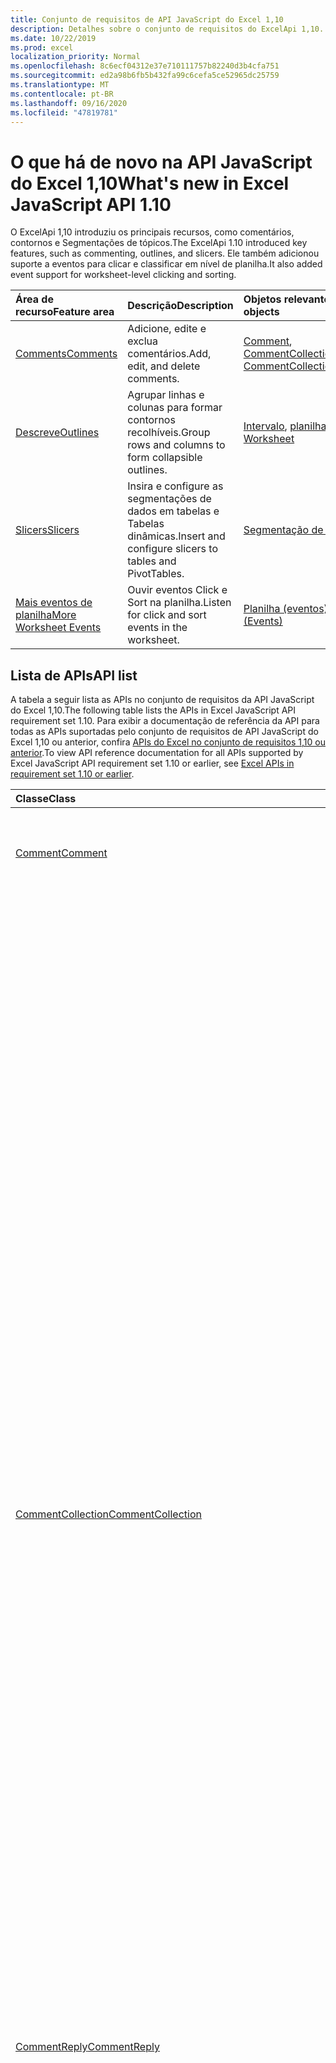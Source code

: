 ```yaml
---
title: Conjunto de requisitos de API JavaScript do Excel 1,10
description: Detalhes sobre o conjunto de requisitos do ExcelApi 1,10.
ms.date: 10/22/2019
ms.prod: excel
localization_priority: Normal
ms.openlocfilehash: 8c6ecf04312e37e710111757b82240d3b4cfa751
ms.sourcegitcommit: ed2a98b6fb5b432fa99c6cefa5ce52965dc25759
ms.translationtype: MT
ms.contentlocale: pt-BR
ms.lasthandoff: 09/16/2020
ms.locfileid: "47819781"
---
```

# <a name="whats-new-in-excel-javascript-api-110"></a><span data-ttu-id="225f9-103">O que há de novo na API JavaScript do Excel 1,10</span><span class="sxs-lookup"><span data-stu-id="225f9-103">What's new in Excel JavaScript API 1.10</span></span>

<span data-ttu-id="225f9-104">O ExcelApi 1,10 introduziu os principais recursos, como comentários, contornos e Segmentações de tópicos.</span><span class="sxs-lookup"><span data-stu-id="225f9-104">The ExcelApi 1.10 introduced key features, such as commenting, outlines, and slicers.</span></span> <span data-ttu-id="225f9-105">Ele também adicionou suporte a eventos para clicar e classificar em nível de planilha.</span><span class="sxs-lookup"><span data-stu-id="225f9-105">It also added event support for worksheet-level clicking and sorting.</span></span>

| <span data-ttu-id="225f9-106">Área de recurso</span><span class="sxs-lookup"><span data-stu-id="225f9-106">Feature area</span></span> | <span data-ttu-id="225f9-107">Descrição</span><span class="sxs-lookup"><span data-stu-id="225f9-107">Description</span></span> | <span data-ttu-id="225f9-108">Objetos relevantes</span><span class="sxs-lookup"><span data-stu-id="225f9-108">Relevant objects</span></span> |
|:--- |:--- |:--- |
| [<span data-ttu-id="225f9-109">Comments</span><span class="sxs-lookup"><span data-stu-id="225f9-109">Comments</span></span>](../../excel/excel-add-ins-comments.md) | <span data-ttu-id="225f9-110">Adicione, edite e exclua comentários.</span><span class="sxs-lookup"><span data-stu-id="225f9-110">Add, edit, and delete comments.</span></span> | <span data-ttu-id="225f9-111">[Comment](/javascript/api/excel/excel.comment), [CommentCollection](/javascript/api/excel/excel.commentcollection)</span><span class="sxs-lookup"><span data-stu-id="225f9-111">[Comment](/javascript/api/excel/excel.comment), [CommentCollection](/javascript/api/excel/excel.commentcollection)</span></span> |
| [<span data-ttu-id="225f9-112">Descreve</span><span class="sxs-lookup"><span data-stu-id="225f9-112">Outlines</span></span>](../../excel/excel-add-ins-ranges-advanced.md#group-data-for-an-outline) | <span data-ttu-id="225f9-113">Agrupar linhas e colunas para formar contornos recolhíveis.</span><span class="sxs-lookup"><span data-stu-id="225f9-113">Group rows and columns to form collapsible outlines.</span></span> | <span data-ttu-id="225f9-114">[Intervalo](/javascript/api/excel/excel.range), [planilha](/javascript/api/excel/excel.worksheet)</span><span class="sxs-lookup"><span data-stu-id="225f9-114">[Range](/javascript/api/excel/excel.range), [Worksheet](/javascript/api/excel/excel.worksheet)</span></span> |
| [<span data-ttu-id="225f9-115">Slicers</span><span class="sxs-lookup"><span data-stu-id="225f9-115">Slicers</span></span>](../../excel/excel-add-ins-pivottables.md#slicers) | <span data-ttu-id="225f9-116">Insira e configure as segmentações de dados em tabelas e Tabelas dinâmicas.</span><span class="sxs-lookup"><span data-stu-id="225f9-116">Insert and configure slicers to tables and PivotTables.</span></span> | [<span data-ttu-id="225f9-117">Segmentação de dados</span><span class="sxs-lookup"><span data-stu-id="225f9-117">Slicer</span></span>](/javascript/api/excel/excel.slicer) |
| [<span data-ttu-id="225f9-118">Mais eventos de planilha</span><span class="sxs-lookup"><span data-stu-id="225f9-118">More Worksheet Events</span></span>](../../excel/excel-add-ins-events.md) | <span data-ttu-id="225f9-119">Ouvir eventos Click e Sort na planilha.</span><span class="sxs-lookup"><span data-stu-id="225f9-119">Listen for click and sort events in the worksheet.</span></span> | [<span data-ttu-id="225f9-120">Planilha (eventos)</span><span class="sxs-lookup"><span data-stu-id="225f9-120">Worksheet (Events)</span></span>](/javascript/api/excel/excel.worksheet#events) |

## <a name="api-list"></a><span data-ttu-id="225f9-121">Lista de APIs</span><span class="sxs-lookup"><span data-stu-id="225f9-121">API list</span></span>

<span data-ttu-id="225f9-122">A tabela a seguir lista as APIs no conjunto de requisitos da API JavaScript do Excel 1,10.</span><span class="sxs-lookup"><span data-stu-id="225f9-122">The following table lists the APIs in Excel JavaScript API requirement set 1.10.</span></span> <span data-ttu-id="225f9-123">Para exibir a documentação de referência da API para todas as APIs suportadas pelo conjunto de requisitos de API JavaScript do Excel 1,10 ou anterior, confira [APIs do Excel no conjunto de requisitos 1,10 ou anterior](/javascript/api/excel?view=excel-js-1.10&preserve-view=true).</span><span class="sxs-lookup"><span data-stu-id="225f9-123">To view API reference documentation for all APIs supported by Excel JavaScript API requirement set 1.10 or earlier, see [Excel APIs in requirement set 1.10 or earlier](/javascript/api/excel?view=excel-js-1.10&preserve-view=true).</span></span>

| <span data-ttu-id="225f9-124">Classe</span><span class="sxs-lookup"><span data-stu-id="225f9-124">Class</span></span> | <span data-ttu-id="225f9-125">Campos</span><span class="sxs-lookup"><span data-stu-id="225f9-125">Fields</span></span> | <span data-ttu-id="225f9-126">Descrição</span><span class="sxs-lookup"><span data-stu-id="225f9-126">Description</span></span> |
|:---|:---|:---|
|[<span data-ttu-id="225f9-127">Comment</span><span class="sxs-lookup"><span data-stu-id="225f9-127">Comment</span></span>](/javascript/api/excel/excel.comment)|[<span data-ttu-id="225f9-128">content</span><span class="sxs-lookup"><span data-stu-id="225f9-128">content</span></span>](/javascript/api/excel/excel.comment#content)|<span data-ttu-id="225f9-129">Obtém ou define o conteúdo do comentário.</span><span class="sxs-lookup"><span data-stu-id="225f9-129">Gets or sets the comment's content.</span></span> <span data-ttu-id="225f9-130">A cadeia de caracteres é de texto sem formatação.</span><span class="sxs-lookup"><span data-stu-id="225f9-130">The string is plain text.</span></span>|
||[<span data-ttu-id="225f9-131">delete()</span><span class="sxs-lookup"><span data-stu-id="225f9-131">delete()</span></span>](/javascript/api/excel/excel.comment#delete--)|<span data-ttu-id="225f9-132">Exclui o comentário e todas as respostas conectadas.</span><span class="sxs-lookup"><span data-stu-id="225f9-132">Deletes the comment and all the connected replies.</span></span>|
||[<span data-ttu-id="225f9-133">getLocation()</span><span class="sxs-lookup"><span data-stu-id="225f9-133">getLocation()</span></span>](/javascript/api/excel/excel.comment#getlocation--)|<span data-ttu-id="225f9-134">Obtém a célula em que este comentário está localizado.</span><span class="sxs-lookup"><span data-stu-id="225f9-134">Gets the cell where this comment is located.</span></span>|
||[<span data-ttu-id="225f9-135">authorEmail</span><span class="sxs-lookup"><span data-stu-id="225f9-135">authorEmail</span></span>](/javascript/api/excel/excel.comment#authoremail)|<span data-ttu-id="225f9-136">Obtém o email do autor do comentário.</span><span class="sxs-lookup"><span data-stu-id="225f9-136">Gets the email of the comment's author.</span></span>|
||[<span data-ttu-id="225f9-137">authorName</span><span class="sxs-lookup"><span data-stu-id="225f9-137">authorName</span></span>](/javascript/api/excel/excel.comment#authorname)|<span data-ttu-id="225f9-138">Obtém o nome do autor do comentário.</span><span class="sxs-lookup"><span data-stu-id="225f9-138">Gets the name of the comment's author.</span></span>|
||[<span data-ttu-id="225f9-139">creationDate</span><span class="sxs-lookup"><span data-stu-id="225f9-139">creationDate</span></span>](/javascript/api/excel/excel.comment#creationdate)|<span data-ttu-id="225f9-140">Obtém o horário de criação do comentário.</span><span class="sxs-lookup"><span data-stu-id="225f9-140">Gets the creation time of the comment.</span></span> <span data-ttu-id="225f9-141">Retorna null se o comentário foi convertido de uma nota, pois o comentário não possui uma data de criação.</span><span class="sxs-lookup"><span data-stu-id="225f9-141">Returns null if the comment was converted from a note, since the comment does not have a creation date.</span></span>|
||[<span data-ttu-id="225f9-142">id</span><span class="sxs-lookup"><span data-stu-id="225f9-142">id</span></span>](/javascript/api/excel/excel.comment#id)|<span data-ttu-id="225f9-143">Representa o identificador de comentário.</span><span class="sxs-lookup"><span data-stu-id="225f9-143">Represents the comment identifier.</span></span> <span data-ttu-id="225f9-144">Somente leitura.</span><span class="sxs-lookup"><span data-stu-id="225f9-144">Read-only.</span></span>|
||[<span data-ttu-id="225f9-145">replies</span><span class="sxs-lookup"><span data-stu-id="225f9-145">replies</span></span>](/javascript/api/excel/excel.comment#replies)|<span data-ttu-id="225f9-146">Representa uma coleção de objetos de resposta associados ao comentário.</span><span class="sxs-lookup"><span data-stu-id="225f9-146">Represents a collection of reply objects associated with the comment.</span></span> <span data-ttu-id="225f9-147">Somente leitura.</span><span class="sxs-lookup"><span data-stu-id="225f9-147">Read-only.</span></span>|
|[<span data-ttu-id="225f9-148">CommentCollection</span><span class="sxs-lookup"><span data-stu-id="225f9-148">CommentCollection</span></span>](/javascript/api/excel/excel.commentcollection)|[<span data-ttu-id="225f9-149">Add (cellAddress: \| String de intervalo, Content: \| cadeia de caracteres CommentRichContent, ContentType?: Excel. ContentType)</span><span class="sxs-lookup"><span data-stu-id="225f9-149">add(cellAddress: Range \| string, content: CommentRichContent \| string, contentType?: Excel.ContentType)</span></span>](/javascript/api/excel/excel.commentcollection#add-celladdress--content--contenttype-)|<span data-ttu-id="225f9-150">Cria um novo comentário com o conteúdo fornecido na célula especificada.</span><span class="sxs-lookup"><span data-stu-id="225f9-150">Creates a new comment with the given content on the given cell.</span></span> <span data-ttu-id="225f9-151">Um `InvalidArgument` erro será acionado se o intervalo fornecido for maior que uma célula.</span><span class="sxs-lookup"><span data-stu-id="225f9-151">An `InvalidArgument` error is thrown if the provided range is larger than one cell.</span></span>|
||[<span data-ttu-id="225f9-152">getCount()</span><span class="sxs-lookup"><span data-stu-id="225f9-152">getCount()</span></span>](/javascript/api/excel/excel.commentcollection#getcount--)|<span data-ttu-id="225f9-153">Obtém o número de comentários na coleção.</span><span class="sxs-lookup"><span data-stu-id="225f9-153">Gets the number of comments in the collection.</span></span>|
||[<span data-ttu-id="225f9-154">getItem(commentId: string)</span><span class="sxs-lookup"><span data-stu-id="225f9-154">getItem(commentId: string)</span></span>](/javascript/api/excel/excel.commentcollection#getitem-commentid-)|<span data-ttu-id="225f9-155">Obtém um comentário da coleção com base em seu ID.</span><span class="sxs-lookup"><span data-stu-id="225f9-155">Gets a comment from the collection based on its ID.</span></span> <span data-ttu-id="225f9-156">Somente leitura.</span><span class="sxs-lookup"><span data-stu-id="225f9-156">Read-only.</span></span>|
||[<span data-ttu-id="225f9-157">getItemAt(index: number)</span><span class="sxs-lookup"><span data-stu-id="225f9-157">getItemAt(index: number)</span></span>](/javascript/api/excel/excel.commentcollection#getitemat-index-)|<span data-ttu-id="225f9-158">Obtém um comentário da coleção com base em sua posição.</span><span class="sxs-lookup"><span data-stu-id="225f9-158">Gets a comment from the collection based on its position.</span></span>|
||[<span data-ttu-id="225f9-159">getItemByCell(cellAddress: Range \| string)</span><span class="sxs-lookup"><span data-stu-id="225f9-159">getItemByCell(cellAddress: Range \| string)</span></span>](/javascript/api/excel/excel.commentcollection#getitembycell-celladdress-)|<span data-ttu-id="225f9-160">Obtém o comentário da célula especificada.</span><span class="sxs-lookup"><span data-stu-id="225f9-160">Gets the comment from the specified cell.</span></span>|
||[<span data-ttu-id="225f9-161">getItemByReplyId(replyId: string)</span><span class="sxs-lookup"><span data-stu-id="225f9-161">getItemByReplyId(replyId: string)</span></span>](/javascript/api/excel/excel.commentcollection#getitembyreplyid-replyid-)|<span data-ttu-id="225f9-162">Obtém o comentário ao qual a resposta fornecida está conectada.</span><span class="sxs-lookup"><span data-stu-id="225f9-162">Gets the comment to which the given reply is connected.</span></span>|
||[<span data-ttu-id="225f9-163">items</span><span class="sxs-lookup"><span data-stu-id="225f9-163">items</span></span>](/javascript/api/excel/excel.commentcollection#items)|<span data-ttu-id="225f9-164">Obtém os itens filhos carregados nesta coleção.</span><span class="sxs-lookup"><span data-stu-id="225f9-164">Gets the loaded child items in this collection.</span></span>|
|[<span data-ttu-id="225f9-165">CommentReply</span><span class="sxs-lookup"><span data-stu-id="225f9-165">CommentReply</span></span>](/javascript/api/excel/excel.commentreply)|[<span data-ttu-id="225f9-166">content</span><span class="sxs-lookup"><span data-stu-id="225f9-166">content</span></span>](/javascript/api/excel/excel.commentreply#content)|<span data-ttu-id="225f9-167">Obtém ou define o conteúdo da resposta do comentário.</span><span class="sxs-lookup"><span data-stu-id="225f9-167">Gets or sets the comment reply's content.</span></span> <span data-ttu-id="225f9-168">A cadeia de caracteres é de texto sem formatação.</span><span class="sxs-lookup"><span data-stu-id="225f9-168">The string is plain text.</span></span>|
||[<span data-ttu-id="225f9-169">delete()</span><span class="sxs-lookup"><span data-stu-id="225f9-169">delete()</span></span>](/javascript/api/excel/excel.commentreply#delete--)|<span data-ttu-id="225f9-170">Exclui a resposta do comentário. </span><span class="sxs-lookup"><span data-stu-id="225f9-170">Deletes the comment reply.</span></span>|
||[<span data-ttu-id="225f9-171">getLocation()</span><span class="sxs-lookup"><span data-stu-id="225f9-171">getLocation()</span></span>](/javascript/api/excel/excel.commentreply#getlocation--)|<span data-ttu-id="225f9-172">Obtém a célula em que esta resposta de comentário está localizada.</span><span class="sxs-lookup"><span data-stu-id="225f9-172">Gets the cell where this comment reply is located.</span></span>|
||[<span data-ttu-id="225f9-173">getParentComment()</span><span class="sxs-lookup"><span data-stu-id="225f9-173">getParentComment()</span></span>](/javascript/api/excel/excel.commentreply#getparentcomment--)|<span data-ttu-id="225f9-174">Obtém o comentário pai desta resposta.</span><span class="sxs-lookup"><span data-stu-id="225f9-174">Gets the parent comment of this reply.</span></span>|
||[<span data-ttu-id="225f9-175">authorEmail</span><span class="sxs-lookup"><span data-stu-id="225f9-175">authorEmail</span></span>](/javascript/api/excel/excel.commentreply#authoremail)|<span data-ttu-id="225f9-176">Obtém o email do autor da resposta do comentário.</span><span class="sxs-lookup"><span data-stu-id="225f9-176">Gets the email of the comment reply's author.</span></span>|
||[<span data-ttu-id="225f9-177">authorName</span><span class="sxs-lookup"><span data-stu-id="225f9-177">authorName</span></span>](/javascript/api/excel/excel.commentreply#authorname)|<span data-ttu-id="225f9-178">Obtém o nome do autor da resposta do comentário.</span><span class="sxs-lookup"><span data-stu-id="225f9-178">Gets the name of the comment reply's author.</span></span>|
||[<span data-ttu-id="225f9-179">creationDate</span><span class="sxs-lookup"><span data-stu-id="225f9-179">creationDate</span></span>](/javascript/api/excel/excel.commentreply#creationdate)|<span data-ttu-id="225f9-180">Obtém o horário de criação da resposta do comentário.</span><span class="sxs-lookup"><span data-stu-id="225f9-180">Gets the creation time of the comment reply.</span></span>|
||[<span data-ttu-id="225f9-181">id</span><span class="sxs-lookup"><span data-stu-id="225f9-181">id</span></span>](/javascript/api/excel/excel.commentreply#id)|<span data-ttu-id="225f9-182">Representa o identificador de resposta do comentário.</span><span class="sxs-lookup"><span data-stu-id="225f9-182">Represents the comment reply identifier.</span></span> <span data-ttu-id="225f9-183">Somente leitura.</span><span class="sxs-lookup"><span data-stu-id="225f9-183">Read-only.</span></span>|
|[<span data-ttu-id="225f9-184">CommentReplyCollection</span><span class="sxs-lookup"><span data-stu-id="225f9-184">CommentReplyCollection</span></span>](/javascript/api/excel/excel.commentreplycollection)|[<span data-ttu-id="225f9-185">Add (Content: CommentRichContent \| String, ContentType?: Excel. ContentType)</span><span class="sxs-lookup"><span data-stu-id="225f9-185">add(content: CommentRichContent \| string, contentType?: Excel.ContentType)</span></span>](/javascript/api/excel/excel.commentreplycollection#add-content--contenttype-)|<span data-ttu-id="225f9-186">Cria uma resposta de comentário para o comentário.</span><span class="sxs-lookup"><span data-stu-id="225f9-186">Creates a comment reply for comment.</span></span>|
||[<span data-ttu-id="225f9-187">getCount()</span><span class="sxs-lookup"><span data-stu-id="225f9-187">getCount()</span></span>](/javascript/api/excel/excel.commentreplycollection#getcount--)|<span data-ttu-id="225f9-188">Obtém o número de respostas de comentários na coleção.</span><span class="sxs-lookup"><span data-stu-id="225f9-188">Gets the number of comment replies in the collection.</span></span>|
||[<span data-ttu-id="225f9-189">getItem(commentReplyId: string)</span><span class="sxs-lookup"><span data-stu-id="225f9-189">getItem(commentReplyId: string)</span></span>](/javascript/api/excel/excel.commentreplycollection#getitem-commentreplyid-)|<span data-ttu-id="225f9-190">Retorna uma resposta de comentário identificada pela respectiva ID.</span><span class="sxs-lookup"><span data-stu-id="225f9-190">Returns a comment reply identified by its ID.</span></span> <span data-ttu-id="225f9-191">Somente leitura.</span><span class="sxs-lookup"><span data-stu-id="225f9-191">Read-only.</span></span>|
||[<span data-ttu-id="225f9-192">getItemAt(index: number)</span><span class="sxs-lookup"><span data-stu-id="225f9-192">getItemAt(index: number)</span></span>](/javascript/api/excel/excel.commentreplycollection#getitemat-index-)|<span data-ttu-id="225f9-193">Obtém uma resposta de comentário com base em sua posição na coleção.</span><span class="sxs-lookup"><span data-stu-id="225f9-193">Gets a comment reply based on its position in the collection.</span></span>|
||[<span data-ttu-id="225f9-194">items</span><span class="sxs-lookup"><span data-stu-id="225f9-194">items</span></span>](/javascript/api/excel/excel.commentreplycollection#items)|<span data-ttu-id="225f9-195">Obtém os itens filhos carregados nesta coleção.</span><span class="sxs-lookup"><span data-stu-id="225f9-195">Gets the loaded child items in this collection.</span></span>|
|[<span data-ttu-id="225f9-196">CommentRichContent</span><span class="sxs-lookup"><span data-stu-id="225f9-196">CommentRichContent</span></span>](/javascript/api/excel/excel.commentrichcontent)||[<span data-ttu-id="225f9-197">PivotLayout</span><span class="sxs-lookup"><span data-stu-id="225f9-197">PivotLayout</span></span>](/javascript/api/excel/excel.pivotlayout)|[<span data-ttu-id="225f9-198">enableFieldList</span><span class="sxs-lookup"><span data-stu-id="225f9-198">enableFieldList</span></span>](/javascript/api/excel/excel.pivotlayout#enablefieldlist)|<span data-ttu-id="225f9-199">Especifica se a lista de campos pode ser mostrada na interface do usuário.</span><span class="sxs-lookup"><span data-stu-id="225f9-199">Specifies whether the field list can be shown in the UI.</span></span>|
|[<span data-ttu-id="225f9-200">PivotTableStyle</span><span class="sxs-lookup"><span data-stu-id="225f9-200">PivotTableStyle</span></span>](/javascript/api/excel/excel.pivottablestyle)|[<span data-ttu-id="225f9-201">delete()</span><span class="sxs-lookup"><span data-stu-id="225f9-201">delete()</span></span>](/javascript/api/excel/excel.pivottablestyle#delete--)|<span data-ttu-id="225f9-202">Exclui a Tabela Dinâmica.</span><span class="sxs-lookup"><span data-stu-id="225f9-202">Deletes the PivotTableStyle.</span></span>|
||[<span data-ttu-id="225f9-203">duplicate()</span><span class="sxs-lookup"><span data-stu-id="225f9-203">duplicate()</span></span>](/javascript/api/excel/excel.pivottablestyle#duplicate--)|<span data-ttu-id="225f9-204">Cria uma duplicata desta Tabela Dinâmica com cópias de todos os elementos de estilo.</span><span class="sxs-lookup"><span data-stu-id="225f9-204">Creates a duplicate of this PivotTableStyle with copies of all the style elements.</span></span>|
||[<span data-ttu-id="225f9-205">name</span><span class="sxs-lookup"><span data-stu-id="225f9-205">name</span></span>](/javascript/api/excel/excel.pivottablestyle#name)|<span data-ttu-id="225f9-206">Obtém o nome da Tabela Dinâmica.</span><span class="sxs-lookup"><span data-stu-id="225f9-206">Gets the name of the PivotTableStyle.</span></span>|
||[<span data-ttu-id="225f9-207">readOnly</span><span class="sxs-lookup"><span data-stu-id="225f9-207">readOnly</span></span>](/javascript/api/excel/excel.pivottablestyle#readonly)|<span data-ttu-id="225f9-208">Especifica se este objeto PivotTable é somente leitura.</span><span class="sxs-lookup"><span data-stu-id="225f9-208">Specifies whether this PivotTableStyle object is read-only.</span></span> <span data-ttu-id="225f9-209">Somente leitura.</span><span class="sxs-lookup"><span data-stu-id="225f9-209">Read-only.</span></span>|
|[<span data-ttu-id="225f9-210">PivotTableStyleCollection</span><span class="sxs-lookup"><span data-stu-id="225f9-210">PivotTableStyleCollection</span></span>](/javascript/api/excel/excel.pivottablestylecollection)|[<span data-ttu-id="225f9-211">add(name: string, makeUniqueName?: boolean)</span><span class="sxs-lookup"><span data-stu-id="225f9-211">add(name: string, makeUniqueName?: boolean)</span></span>](/javascript/api/excel/excel.pivottablestylecollection#add-name--makeuniquename-)|<span data-ttu-id="225f9-212">Cria uma Tabela Dinâmica em branco com o nome especificado.</span><span class="sxs-lookup"><span data-stu-id="225f9-212">Creates a blank PivotTableStyle with the specified name.</span></span>|
||[<span data-ttu-id="225f9-213">getCount()</span><span class="sxs-lookup"><span data-stu-id="225f9-213">getCount()</span></span>](/javascript/api/excel/excel.pivottablestylecollection#getcount--)|<span data-ttu-id="225f9-214">Obtém o número de estilos de PivotTable na coleção.</span><span class="sxs-lookup"><span data-stu-id="225f9-214">Gets the number of PivotTable styles in the collection.</span></span>|
||[<span data-ttu-id="225f9-215">getDefault()</span><span class="sxs-lookup"><span data-stu-id="225f9-215">getDefault()</span></span>](/javascript/api/excel/excel.pivottablestylecollection#getdefault--)|<span data-ttu-id="225f9-216">Obtém a Tabela Dinâmica padrão para o escopo do objeto pai.</span><span class="sxs-lookup"><span data-stu-id="225f9-216">Gets the default PivotTableStyle for the parent object's scope.</span></span>|
||[<span data-ttu-id="225f9-217">getItem(name: string)</span><span class="sxs-lookup"><span data-stu-id="225f9-217">getItem(name: string)</span></span>](/javascript/api/excel/excel.pivottablestylecollection#getitem-name-)|<span data-ttu-id="225f9-218">Obtém um PivotTableStyle por nome.</span><span class="sxs-lookup"><span data-stu-id="225f9-218">Gets a PivotTableStyle by name.</span></span>|
||[<span data-ttu-id="225f9-219">getItemOrNullObject(name: string)</span><span class="sxs-lookup"><span data-stu-id="225f9-219">getItemOrNullObject(name: string)</span></span>](/javascript/api/excel/excel.pivottablestylecollection#getitemornullobject-name-)|<span data-ttu-id="225f9-220">Obtém um PivotTableStyle por nome.</span><span class="sxs-lookup"><span data-stu-id="225f9-220">Gets a PivotTableStyle by name.</span></span> <span data-ttu-id="225f9-221">Se PivotTableStyle não existir, retornará um objeto null.</span><span class="sxs-lookup"><span data-stu-id="225f9-221">If the PivotTableStyle does not exist, will return a null object.</span></span>|
||[<span data-ttu-id="225f9-222">items</span><span class="sxs-lookup"><span data-stu-id="225f9-222">items</span></span>](/javascript/api/excel/excel.pivottablestylecollection#items)|<span data-ttu-id="225f9-223">Obtém os itens filhos carregados nesta coleção.</span><span class="sxs-lookup"><span data-stu-id="225f9-223">Gets the loaded child items in this collection.</span></span>|
||[<span data-ttu-id="225f9-224">setDefault (newDefaultStyle: PivotTableStyle \| cadeia de caracteres)</span><span class="sxs-lookup"><span data-stu-id="225f9-224">setDefault(newDefaultStyle: PivotTableStyle \| string)</span></span>](/javascript/api/excel/excel.pivottablestylecollection#setdefault-newdefaultstyle-)|<span data-ttu-id="225f9-225">Define a Tabela Dinâmica padrão para uso no escopo do objeto pai.</span><span class="sxs-lookup"><span data-stu-id="225f9-225">Sets the default PivotTableStyle for use in the parent object's scope.</span></span>|
|[<span data-ttu-id="225f9-226">Range</span><span class="sxs-lookup"><span data-stu-id="225f9-226">Range</span></span>](/javascript/api/excel/excel.range)|[<span data-ttu-id="225f9-227">Grupo (groupOption: Excel. GroupOption)</span><span class="sxs-lookup"><span data-stu-id="225f9-227">group(groupOption: Excel.GroupOption)</span></span>](/javascript/api/excel/excel.range#group-groupoption-)|<span data-ttu-id="225f9-228">Agrupa colunas e linhas de uma estrutura de tópicos.</span><span class="sxs-lookup"><span data-stu-id="225f9-228">Groups columns and rows for an outline.</span></span>|
||[<span data-ttu-id="225f9-229">hideGroupDetails (groupOption: Excel. GroupOption)</span><span class="sxs-lookup"><span data-stu-id="225f9-229">hideGroupDetails(groupOption: Excel.GroupOption)</span></span>](/javascript/api/excel/excel.range#hidegroupdetails-groupoption-)|<span data-ttu-id="225f9-230">Ocultar detalhes do grupo de linhas ou colunas.</span><span class="sxs-lookup"><span data-stu-id="225f9-230">Hide details of the row or column group.</span></span>|
||[<span data-ttu-id="225f9-231">height</span><span class="sxs-lookup"><span data-stu-id="225f9-231">height</span></span>](/javascript/api/excel/excel.range#height)|<span data-ttu-id="225f9-232">Retorna a distância em pontos, para zoom de 100%, da borda superior do intervalo até a borda inferior do intervalo.</span><span class="sxs-lookup"><span data-stu-id="225f9-232">Returns the distance in points, for 100% zoom, from top edge of the range to bottom edge of the range.</span></span> <span data-ttu-id="225f9-233">Somente leitura.</span><span class="sxs-lookup"><span data-stu-id="225f9-233">Read-only.</span></span>|
||[<span data-ttu-id="225f9-234">left</span><span class="sxs-lookup"><span data-stu-id="225f9-234">left</span></span>](/javascript/api/excel/excel.range#left)|<span data-ttu-id="225f9-235">Retorna a distância em pontos, para zoom de 100%, da borda esquerda da planilha para a borda esquerda do intervalo.</span><span class="sxs-lookup"><span data-stu-id="225f9-235">Returns the distance in points, for 100% zoom, from left edge of the worksheet to left edge of the range.</span></span> <span data-ttu-id="225f9-236">Somente leitura.</span><span class="sxs-lookup"><span data-stu-id="225f9-236">Read-only.</span></span>|
||[<span data-ttu-id="225f9-237">top</span><span class="sxs-lookup"><span data-stu-id="225f9-237">top</span></span>](/javascript/api/excel/excel.range#top)|<span data-ttu-id="225f9-238">Retorna a distância em pontos, para zoom de 100%, da borda superior da planilha até a borda superior do intervalo.</span><span class="sxs-lookup"><span data-stu-id="225f9-238">Returns the distance in points, for 100% zoom, from top edge of the worksheet to top edge of the range.</span></span> <span data-ttu-id="225f9-239">Somente leitura.</span><span class="sxs-lookup"><span data-stu-id="225f9-239">Read-only.</span></span>|
||[<span data-ttu-id="225f9-240">width</span><span class="sxs-lookup"><span data-stu-id="225f9-240">width</span></span>](/javascript/api/excel/excel.range#width)|<span data-ttu-id="225f9-241">Retorna a distância em pontos, para zoom de 100%, da borda esquerda do intervalo até a borda direita do intervalo.</span><span class="sxs-lookup"><span data-stu-id="225f9-241">Returns the distance in points, for 100% zoom, from left edge of the range to right edge of the range.</span></span> <span data-ttu-id="225f9-242">Somente leitura.</span><span class="sxs-lookup"><span data-stu-id="225f9-242">Read-only.</span></span>|
||[<span data-ttu-id="225f9-243">showGroupDetails (groupOption: Excel. GroupOption)</span><span class="sxs-lookup"><span data-stu-id="225f9-243">showGroupDetails(groupOption: Excel.GroupOption)</span></span>](/javascript/api/excel/excel.range#showgroupdetails-groupoption-)|<span data-ttu-id="225f9-244">Mostrar detalhes do grupo de linhas ou colunas.</span><span class="sxs-lookup"><span data-stu-id="225f9-244">Show details of the row or column group.</span></span>|
||[<span data-ttu-id="225f9-245">Desagrupar (groupOption: Excel. GroupOption)</span><span class="sxs-lookup"><span data-stu-id="225f9-245">ungroup(groupOption: Excel.GroupOption)</span></span>](/javascript/api/excel/excel.range#ungroup-groupoption-)|<span data-ttu-id="225f9-246">Desagrupa colunas e linhas de uma estrutura de tópicos.</span><span class="sxs-lookup"><span data-stu-id="225f9-246">Ungroups columns and rows for an outline.</span></span>|
|[<span data-ttu-id="225f9-247">Shape</span><span class="sxs-lookup"><span data-stu-id="225f9-247">Shape</span></span>](/javascript/api/excel/excel.shape)|[<span data-ttu-id="225f9-248">copyTo(destinationSheet?: Worksheet \| string)</span><span class="sxs-lookup"><span data-stu-id="225f9-248">copyTo(destinationSheet?: Worksheet \| string)</span></span>](/javascript/api/excel/excel.shape#copyto-destinationsheet-)|<span data-ttu-id="225f9-249">Copia e cola um objeto Forma.</span><span class="sxs-lookup"><span data-stu-id="225f9-249">Copies and pastes a Shape object.</span></span>|
||[<span data-ttu-id="225f9-250">placement</span><span class="sxs-lookup"><span data-stu-id="225f9-250">placement</span></span>](/javascript/api/excel/excel.shape#placement)|<span data-ttu-id="225f9-251">Representa como o objeto é anexado às células abaixo dela.</span><span class="sxs-lookup"><span data-stu-id="225f9-251">Represents how the object is attached to the cells below it.</span></span>|
|[<span data-ttu-id="225f9-252">Segmentação de dados</span><span class="sxs-lookup"><span data-stu-id="225f9-252">Slicer</span></span>](/javascript/api/excel/excel.slicer)|[<span data-ttu-id="225f9-253">caption</span><span class="sxs-lookup"><span data-stu-id="225f9-253">caption</span></span>](/javascript/api/excel/excel.slicer#caption)|<span data-ttu-id="225f9-254">Representa a legenda da segmentação de dados.</span><span class="sxs-lookup"><span data-stu-id="225f9-254">Represents the caption of slicer.</span></span>|
||[<span data-ttu-id="225f9-255">clearFilters()</span><span class="sxs-lookup"><span data-stu-id="225f9-255">clearFilters()</span></span>](/javascript/api/excel/excel.slicer#clearfilters--)|<span data-ttu-id="225f9-256">Limpa todos os filtros aplicados à segmentação de dados no momento.</span><span class="sxs-lookup"><span data-stu-id="225f9-256">Clears all the filters currently applied on the slicer.</span></span>|
||[<span data-ttu-id="225f9-257">delete()</span><span class="sxs-lookup"><span data-stu-id="225f9-257">delete()</span></span>](/javascript/api/excel/excel.slicer#delete--)|<span data-ttu-id="225f9-258">Exclui a segmentação de dados.</span><span class="sxs-lookup"><span data-stu-id="225f9-258">Deletes the slicer.</span></span>|
||[<span data-ttu-id="225f9-259">getSelectedItems()</span><span class="sxs-lookup"><span data-stu-id="225f9-259">getSelectedItems()</span></span>](/javascript/api/excel/excel.slicer#getselecteditems--)|<span data-ttu-id="225f9-260">Retorna uma matriz de chaves de itens selecionados.</span><span class="sxs-lookup"><span data-stu-id="225f9-260">Returns an array of selected items' keys.</span></span> <span data-ttu-id="225f9-261">Somente leitura.</span><span class="sxs-lookup"><span data-stu-id="225f9-261">Read-only.</span></span>|
||[<span data-ttu-id="225f9-262">height</span><span class="sxs-lookup"><span data-stu-id="225f9-262">height</span></span>](/javascript/api/excel/excel.slicer#height)|<span data-ttu-id="225f9-263">Representa a altura, em pontos, da segmentação de dados.</span><span class="sxs-lookup"><span data-stu-id="225f9-263">Represents the height, in points, of the slicer.</span></span>|
||[<span data-ttu-id="225f9-264">left</span><span class="sxs-lookup"><span data-stu-id="225f9-264">left</span></span>](/javascript/api/excel/excel.slicer#left)|<span data-ttu-id="225f9-265">Representa a distância, em pontos, da lateral esquerda da segmentação de dados à esquerda da planilha.</span><span class="sxs-lookup"><span data-stu-id="225f9-265">Represents the distance, in points, from the left side of the slicer to the left of the worksheet.</span></span>|
||[<span data-ttu-id="225f9-266">name</span><span class="sxs-lookup"><span data-stu-id="225f9-266">name</span></span>](/javascript/api/excel/excel.slicer#name)|<span data-ttu-id="225f9-267">Representa o nome da segmentação de dados.</span><span class="sxs-lookup"><span data-stu-id="225f9-267">Represents the name of slicer.</span></span>|
||[<span data-ttu-id="225f9-268">id</span><span class="sxs-lookup"><span data-stu-id="225f9-268">id</span></span>](/javascript/api/excel/excel.slicer#id)|<span data-ttu-id="225f9-269">Representa a id exclusiva da segmentação de dados.</span><span class="sxs-lookup"><span data-stu-id="225f9-269">Represents the unique id of slicer.</span></span> <span data-ttu-id="225f9-270">Somente leitura.</span><span class="sxs-lookup"><span data-stu-id="225f9-270">Read-only.</span></span>|
||[<span data-ttu-id="225f9-271">isFilterCleared</span><span class="sxs-lookup"><span data-stu-id="225f9-271">isFilterCleared</span></span>](/javascript/api/excel/excel.slicer#isfiltercleared)|<span data-ttu-id="225f9-272">Verdadeiro se todos os filtros atualmente aplicados na segmentação de dados estiverem desmarcados.</span><span class="sxs-lookup"><span data-stu-id="225f9-272">True if all filters currently applied on the slicer are cleared.</span></span>|
||[<span data-ttu-id="225f9-273">slicerItems</span><span class="sxs-lookup"><span data-stu-id="225f9-273">slicerItems</span></span>](/javascript/api/excel/excel.slicer#sliceritems)|<span data-ttu-id="225f9-274">Representa a coleção de SlicerItems que faz parte da segmentação de dados.</span><span class="sxs-lookup"><span data-stu-id="225f9-274">Represents the collection of SlicerItems that are part of the slicer.</span></span> <span data-ttu-id="225f9-275">Somente leitura.</span><span class="sxs-lookup"><span data-stu-id="225f9-275">Read-only.</span></span>|
||[<span data-ttu-id="225f9-276">worksheet</span><span class="sxs-lookup"><span data-stu-id="225f9-276">worksheet</span></span>](/javascript/api/excel/excel.slicer#worksheet)|<span data-ttu-id="225f9-277">Representa a planilha que contém a segmentação de dados.</span><span class="sxs-lookup"><span data-stu-id="225f9-277">Represents the worksheet containing the slicer.</span></span> <span data-ttu-id="225f9-278">Somente leitura.</span><span class="sxs-lookup"><span data-stu-id="225f9-278">Read-only.</span></span>|
||<span data-ttu-id="225f9-279">[selectItems(items?: string[])](/javascript/api/excel/excel.slicer#selectitems-items-)</span><span class="sxs-lookup"><span data-stu-id="225f9-279">[selectItems(items?: string[])](/javascript/api/excel/excel.slicer#selectitems-items-)</span></span>|<span data-ttu-id="225f9-280">Seleciona itens de segmentação de itens com base em suas chaves.</span><span class="sxs-lookup"><span data-stu-id="225f9-280">Selects slicer items based on their keys.</span></span> <span data-ttu-id="225f9-281">As seleções anteriores estão desmarcadas.</span><span class="sxs-lookup"><span data-stu-id="225f9-281">The previous selections are cleared.</span></span>|
||[<span data-ttu-id="225f9-282">sortBy</span><span class="sxs-lookup"><span data-stu-id="225f9-282">sortBy</span></span>](/javascript/api/excel/excel.slicer#sortby)|<span data-ttu-id="225f9-283">Representa a ordem de classificação dos itens na segmentação de dados.</span><span class="sxs-lookup"><span data-stu-id="225f9-283">Represents the sort order of the items in the slicer.</span></span> <span data-ttu-id="225f9-284">Os valores possíveis são: "DataSourceOrder", "crescente", "decrescente".</span><span class="sxs-lookup"><span data-stu-id="225f9-284">Possible values are: "DataSourceOrder", "Ascending", "Descending".</span></span>|
||[<span data-ttu-id="225f9-285">style</span><span class="sxs-lookup"><span data-stu-id="225f9-285">style</span></span>](/javascript/api/excel/excel.slicer#style)|<span data-ttu-id="225f9-286">Valor da constante que representa o estilo da Segmentação de dados.</span><span class="sxs-lookup"><span data-stu-id="225f9-286">Constant value that represents the Slicer style.</span></span> <span data-ttu-id="225f9-287">Os valores possíveis são: "SlicerStyleLight1" por meio de "SlicerStyleLight6", "TableStyleOther1" até "TableStyleOther2", "SlicerStyleDark1" até "SlicerStyleDark6".</span><span class="sxs-lookup"><span data-stu-id="225f9-287">Possible values are: "SlicerStyleLight1" through "SlicerStyleLight6", "TableStyleOther1" through "TableStyleOther2", "SlicerStyleDark1" through "SlicerStyleDark6".</span></span> <span data-ttu-id="225f9-288">Também é possível usar um estilo definido pelo usuário que esteja presente na planilha.</span><span class="sxs-lookup"><span data-stu-id="225f9-288">A custom user-defined style present in the workbook can also be specified.</span></span>|
||[<span data-ttu-id="225f9-289">top</span><span class="sxs-lookup"><span data-stu-id="225f9-289">top</span></span>](/javascript/api/excel/excel.slicer#top)|<span data-ttu-id="225f9-290">Representa a distância, em pontos, da borda superior da segmentação de dados na parte superior da planilha.</span><span class="sxs-lookup"><span data-stu-id="225f9-290">Represents the distance, in points, from the top edge of the slicer to the top of the worksheet.</span></span>|
||[<span data-ttu-id="225f9-291">width</span><span class="sxs-lookup"><span data-stu-id="225f9-291">width</span></span>](/javascript/api/excel/excel.slicer#width)|<span data-ttu-id="225f9-292">Representa a largura, em pontos, da segmentação de dados.</span><span class="sxs-lookup"><span data-stu-id="225f9-292">Represents the width, in points, of the slicer.</span></span>|
|[<span data-ttu-id="225f9-293">SlicerCollection</span><span class="sxs-lookup"><span data-stu-id="225f9-293">SlicerCollection</span></span>](/javascript/api/excel/excel.slicercollection)|[<span data-ttu-id="225f9-294">add(slicerSource: string \| PivotTable \| Table, sourceField: string \| PivotField \| number \| TableColumn, slicerDestination?: string \| Worksheet)</span><span class="sxs-lookup"><span data-stu-id="225f9-294">add(slicerSource: string \| PivotTable \| Table, sourceField: string \| PivotField \| number \| TableColumn, slicerDestination?: string \| Worksheet)</span></span>](/javascript/api/excel/excel.slicercollection#add-slicersource--sourcefield--slicerdestination-)|<span data-ttu-id="225f9-295">Adiciona uma nova segmentação de dados à pasta de trabalho.</span><span class="sxs-lookup"><span data-stu-id="225f9-295">Adds a new slicer to the workbook.</span></span>|
||[<span data-ttu-id="225f9-296">getCount()</span><span class="sxs-lookup"><span data-stu-id="225f9-296">getCount()</span></span>](/javascript/api/excel/excel.slicercollection#getcount--)|<span data-ttu-id="225f9-297">Retorna o número de segmentações de dados na coleção.</span><span class="sxs-lookup"><span data-stu-id="225f9-297">Returns the number of slicers in the collection.</span></span>|
||[<span data-ttu-id="225f9-298">getItem(key: string)</span><span class="sxs-lookup"><span data-stu-id="225f9-298">getItem(key: string)</span></span>](/javascript/api/excel/excel.slicercollection#getitem-key-)|<span data-ttu-id="225f9-299">Obtém um objeto de segmentação de dados usando seu respectivo nome ou ID.</span><span class="sxs-lookup"><span data-stu-id="225f9-299">Gets a slicer object using its name or id.</span></span>|
||[<span data-ttu-id="225f9-300">getItemAt(index: number)</span><span class="sxs-lookup"><span data-stu-id="225f9-300">getItemAt(index: number)</span></span>](/javascript/api/excel/excel.slicercollection#getitemat-index-)|<span data-ttu-id="225f9-301">Obtém uma segmentação de dados com base em sua posição na coleção.</span><span class="sxs-lookup"><span data-stu-id="225f9-301">Gets a slicer based on its position in the collection.</span></span>|
||[<span data-ttu-id="225f9-302">getItemOrNullObject(key: string)</span><span class="sxs-lookup"><span data-stu-id="225f9-302">getItemOrNullObject(key: string)</span></span>](/javascript/api/excel/excel.slicercollection#getitemornullobject-key-)|<span data-ttu-id="225f9-303">Obtém uma segmentação de dados usando seu nome ou id. Se a ela não existir, retornará um objeto null.</span><span class="sxs-lookup"><span data-stu-id="225f9-303">Gets a slicer using its name or id. If the slicer does not exist, will return a null object.</span></span>|
||[<span data-ttu-id="225f9-304">items</span><span class="sxs-lookup"><span data-stu-id="225f9-304">items</span></span>](/javascript/api/excel/excel.slicercollection#items)|<span data-ttu-id="225f9-305">Obtém os itens filhos carregados nesta coleção.</span><span class="sxs-lookup"><span data-stu-id="225f9-305">Gets the loaded child items in this collection.</span></span>|
|[<span data-ttu-id="225f9-306">SlicerItem</span><span class="sxs-lookup"><span data-stu-id="225f9-306">SlicerItem</span></span>](/javascript/api/excel/excel.sliceritem)|[<span data-ttu-id="225f9-307">isSelected</span><span class="sxs-lookup"><span data-stu-id="225f9-307">isSelected</span></span>](/javascript/api/excel/excel.sliceritem#isselected)|<span data-ttu-id="225f9-308">True se o item da segmentação de dados estiver selecionado.</span><span class="sxs-lookup"><span data-stu-id="225f9-308">True if the slicer item is selected.</span></span>|
||[<span data-ttu-id="225f9-309">hasData</span><span class="sxs-lookup"><span data-stu-id="225f9-309">hasData</span></span>](/javascript/api/excel/excel.sliceritem#hasdata)|<span data-ttu-id="225f9-310">True se o item de segmentação de dados tiver dados.</span><span class="sxs-lookup"><span data-stu-id="225f9-310">True if the slicer item has data.</span></span>|
||[<span data-ttu-id="225f9-311">key</span><span class="sxs-lookup"><span data-stu-id="225f9-311">key</span></span>](/javascript/api/excel/excel.sliceritem#key)|<span data-ttu-id="225f9-312">Representa o valor exclusivo que representa o item da segmentação de dados.</span><span class="sxs-lookup"><span data-stu-id="225f9-312">Represents the unique value representing the slicer item.</span></span>|
||[<span data-ttu-id="225f9-313">name</span><span class="sxs-lookup"><span data-stu-id="225f9-313">name</span></span>](/javascript/api/excel/excel.sliceritem#name)|<span data-ttu-id="225f9-314">Representa o título exibido na interface do usuário.</span><span class="sxs-lookup"><span data-stu-id="225f9-314">Represents the title displayed in the UI.</span></span>|
|[<span data-ttu-id="225f9-315">SlicerItemCollection</span><span class="sxs-lookup"><span data-stu-id="225f9-315">SlicerItemCollection</span></span>](/javascript/api/excel/excel.sliceritemcollection)|[<span data-ttu-id="225f9-316">getCount()</span><span class="sxs-lookup"><span data-stu-id="225f9-316">getCount()</span></span>](/javascript/api/excel/excel.sliceritemcollection#getcount--)|<span data-ttu-id="225f9-317">Retorna o número de itens da segmentação de dados na segmentação de dados.</span><span class="sxs-lookup"><span data-stu-id="225f9-317">Returns the number of slicer items in the slicer.</span></span>|
||[<span data-ttu-id="225f9-318">getItem(key: string)</span><span class="sxs-lookup"><span data-stu-id="225f9-318">getItem(key: string)</span></span>](/javascript/api/excel/excel.sliceritemcollection#getitem-key-)|<span data-ttu-id="225f9-319">Obtém um objeto de item da segmentação de dados usando sua chave ou nome.</span><span class="sxs-lookup"><span data-stu-id="225f9-319">Gets a slicer item object using its key or name.</span></span>|
||[<span data-ttu-id="225f9-320">getItemAt(index: number)</span><span class="sxs-lookup"><span data-stu-id="225f9-320">getItemAt(index: number)</span></span>](/javascript/api/excel/excel.sliceritemcollection#getitemat-index-)|<span data-ttu-id="225f9-321">Obtém um item da segmentação de dados com base em sua posição na coleção.</span><span class="sxs-lookup"><span data-stu-id="225f9-321">Gets a slicer item based on its position in the collection.</span></span>|
||[<span data-ttu-id="225f9-322">getItemOrNullObject(key: string)</span><span class="sxs-lookup"><span data-stu-id="225f9-322">getItemOrNullObject(key: string)</span></span>](/javascript/api/excel/excel.sliceritemcollection#getitemornullobject-key-)|<span data-ttu-id="225f9-323">Obtém um item da segmentação de dados usando sua chave ou nome.</span><span class="sxs-lookup"><span data-stu-id="225f9-323">Gets a slicer item using its key or name.</span></span> <span data-ttu-id="225f9-324">Se o item da segmentação de dados não existir, retornará um objeto null.</span><span class="sxs-lookup"><span data-stu-id="225f9-324">If the slicer item does not exist, will return a null object.</span></span>|
||[<span data-ttu-id="225f9-325">items</span><span class="sxs-lookup"><span data-stu-id="225f9-325">items</span></span>](/javascript/api/excel/excel.sliceritemcollection#items)|<span data-ttu-id="225f9-326">Obtém os itens filhos carregados nesta coleção.</span><span class="sxs-lookup"><span data-stu-id="225f9-326">Gets the loaded child items in this collection.</span></span>|
|[<span data-ttu-id="225f9-327">SlicerStyle</span><span class="sxs-lookup"><span data-stu-id="225f9-327">SlicerStyle</span></span>](/javascript/api/excel/excel.slicerstyle)|[<span data-ttu-id="225f9-328">delete()</span><span class="sxs-lookup"><span data-stu-id="225f9-328">delete()</span></span>](/javascript/api/excel/excel.slicerstyle#delete--)|<span data-ttu-id="225f9-329">Exclui o SlicerStyle.</span><span class="sxs-lookup"><span data-stu-id="225f9-329">Deletes the SlicerStyle.</span></span>|
||[<span data-ttu-id="225f9-330">duplicate()</span><span class="sxs-lookup"><span data-stu-id="225f9-330">duplicate()</span></span>](/javascript/api/excel/excel.slicerstyle#duplicate--)|<span data-ttu-id="225f9-331">Cria uma duplicata deste SlicerStyle com cópias de todos os elementos de estilo.</span><span class="sxs-lookup"><span data-stu-id="225f9-331">Creates a duplicate of this SlicerStyle with copies of all the style elements.</span></span>|
||[<span data-ttu-id="225f9-332">name</span><span class="sxs-lookup"><span data-stu-id="225f9-332">name</span></span>](/javascript/api/excel/excel.slicerstyle#name)|<span data-ttu-id="225f9-333">Obtém o nome o SlicerStyle.</span><span class="sxs-lookup"><span data-stu-id="225f9-333">Gets the name of the SlicerStyle.</span></span>|
||[<span data-ttu-id="225f9-334">readOnly</span><span class="sxs-lookup"><span data-stu-id="225f9-334">readOnly</span></span>](/javascript/api/excel/excel.slicerstyle#readonly)|<span data-ttu-id="225f9-335">Especifica se este objeto SlicerStyle é somente leitura.</span><span class="sxs-lookup"><span data-stu-id="225f9-335">Specifies whether this SlicerStyle object is read-only.</span></span> <span data-ttu-id="225f9-336">Somente leitura.</span><span class="sxs-lookup"><span data-stu-id="225f9-336">Read-only.</span></span>|
|[<span data-ttu-id="225f9-337">SlicerStyleCollection</span><span class="sxs-lookup"><span data-stu-id="225f9-337">SlicerStyleCollection</span></span>](/javascript/api/excel/excel.slicerstylecollection)|[<span data-ttu-id="225f9-338">add(name: string, makeUniqueName?: boolean)</span><span class="sxs-lookup"><span data-stu-id="225f9-338">add(name: string, makeUniqueName?: boolean)</span></span>](/javascript/api/excel/excel.slicerstylecollection#add-name--makeuniquename-)|<span data-ttu-id="225f9-339">Cria um SlicerStyle em branco com o nome especificado.</span><span class="sxs-lookup"><span data-stu-id="225f9-339">Creates a blank SlicerStyle with the specified name.</span></span>|
||[<span data-ttu-id="225f9-340">getCount()</span><span class="sxs-lookup"><span data-stu-id="225f9-340">getCount()</span></span>](/javascript/api/excel/excel.slicerstylecollection#getcount--)|<span data-ttu-id="225f9-341">Obtém o número de segmentação de estilos na coleção.</span><span class="sxs-lookup"><span data-stu-id="225f9-341">Gets the number of slicer styles in the collection.</span></span>|
||[<span data-ttu-id="225f9-342">getDefault()</span><span class="sxs-lookup"><span data-stu-id="225f9-342">getDefault()</span></span>](/javascript/api/excel/excel.slicerstylecollection#getdefault--)|<span data-ttu-id="225f9-343">Obtém o padrão SlicerStyle para o escopo do objeto pai.</span><span class="sxs-lookup"><span data-stu-id="225f9-343">Gets the default SlicerStyle for the parent object's scope.</span></span>|
||[<span data-ttu-id="225f9-344">getItem(name: string)</span><span class="sxs-lookup"><span data-stu-id="225f9-344">getItem(name: string)</span></span>](/javascript/api/excel/excel.slicerstylecollection#getitem-name-)|<span data-ttu-id="225f9-345">Obtém uma SlicerStyle por nome.</span><span class="sxs-lookup"><span data-stu-id="225f9-345">Gets a SlicerStyle by name.</span></span>|
||[<span data-ttu-id="225f9-346">getItemOrNullObject(name: string)</span><span class="sxs-lookup"><span data-stu-id="225f9-346">getItemOrNullObject(name: string)</span></span>](/javascript/api/excel/excel.slicerstylecollection#getitemornullobject-name-)|<span data-ttu-id="225f9-347">Obtém uma SlicerStyle por nome.</span><span class="sxs-lookup"><span data-stu-id="225f9-347">Gets a SlicerStyle by name.</span></span> <span data-ttu-id="225f9-348">Se o SlicerStyle não existir, retornará um objeto null.</span><span class="sxs-lookup"><span data-stu-id="225f9-348">If the SlicerStyle does not exist, will return a null object.</span></span>|
||[<span data-ttu-id="225f9-349">items</span><span class="sxs-lookup"><span data-stu-id="225f9-349">items</span></span>](/javascript/api/excel/excel.slicerstylecollection#items)|<span data-ttu-id="225f9-350">Obtém os itens filhos carregados nesta coleção.</span><span class="sxs-lookup"><span data-stu-id="225f9-350">Gets the loaded child items in this collection.</span></span>|
||[<span data-ttu-id="225f9-351">setDefault(newDefaultStyle: SlicerStyle \| string)</span><span class="sxs-lookup"><span data-stu-id="225f9-351">setDefault(newDefaultStyle: SlicerStyle \| string)</span></span>](/javascript/api/excel/excel.slicerstylecollection#setdefault-newdefaultstyle-)|<span data-ttu-id="225f9-352">Define o padrão SlicerStyle para uso no escopo do objeto pai.</span><span class="sxs-lookup"><span data-stu-id="225f9-352">Sets the default SlicerStyle for use in the parent object's scope.</span></span>|
|[<span data-ttu-id="225f9-353">TableStyle</span><span class="sxs-lookup"><span data-stu-id="225f9-353">TableStyle</span></span>](/javascript/api/excel/excel.tablestyle)|[<span data-ttu-id="225f9-354">delete()</span><span class="sxs-lookup"><span data-stu-id="225f9-354">delete()</span></span>](/javascript/api/excel/excel.tablestyle#delete--)|<span data-ttu-id="225f9-355">Exclui o TableStyle.</span><span class="sxs-lookup"><span data-stu-id="225f9-355">Deletes the TableStyle.</span></span>|
||[<span data-ttu-id="225f9-356">duplicate()</span><span class="sxs-lookup"><span data-stu-id="225f9-356">duplicate()</span></span>](/javascript/api/excel/excel.tablestyle#duplicate--)|<span data-ttu-id="225f9-357">Cria uma duplicata deste TableStyle com cópias de todos os elementos de estilo.</span><span class="sxs-lookup"><span data-stu-id="225f9-357">Creates a duplicate of this TableStyle with copies of all the style elements.</span></span>|
||[<span data-ttu-id="225f9-358">name</span><span class="sxs-lookup"><span data-stu-id="225f9-358">name</span></span>](/javascript/api/excel/excel.tablestyle#name)|<span data-ttu-id="225f9-359">Obtém o nome do TableStyle.</span><span class="sxs-lookup"><span data-stu-id="225f9-359">Gets the name of the TableStyle.</span></span>|
||[<span data-ttu-id="225f9-360">readOnly</span><span class="sxs-lookup"><span data-stu-id="225f9-360">readOnly</span></span>](/javascript/api/excel/excel.tablestyle#readonly)|<span data-ttu-id="225f9-361">Especifica se este objeto TableStyle é somente leitura.</span><span class="sxs-lookup"><span data-stu-id="225f9-361">Specifies whether this TableStyle object is read-only.</span></span> <span data-ttu-id="225f9-362">Somente leitura.</span><span class="sxs-lookup"><span data-stu-id="225f9-362">Read-only.</span></span>|
|[<span data-ttu-id="225f9-363">TableStyleCollection</span><span class="sxs-lookup"><span data-stu-id="225f9-363">TableStyleCollection</span></span>](/javascript/api/excel/excel.tablestylecollection)|[<span data-ttu-id="225f9-364">add(name: string, makeUniqueName?: boolean)</span><span class="sxs-lookup"><span data-stu-id="225f9-364">add(name: string, makeUniqueName?: boolean)</span></span>](/javascript/api/excel/excel.tablestylecollection#add-name--makeuniquename-)|<span data-ttu-id="225f9-365">Cria um TableStyle em branco com o nome especificado.</span><span class="sxs-lookup"><span data-stu-id="225f9-365">Creates a blank TableStyle with the specified name.</span></span>|
||[<span data-ttu-id="225f9-366">getCount()</span><span class="sxs-lookup"><span data-stu-id="225f9-366">getCount()</span></span>](/javascript/api/excel/excel.tablestylecollection#getcount--)|<span data-ttu-id="225f9-367">Obtém o número de estilos de tabelas na coleção.</span><span class="sxs-lookup"><span data-stu-id="225f9-367">Gets the number of table styles in the collection.</span></span>|
||[<span data-ttu-id="225f9-368">getDefault()</span><span class="sxs-lookup"><span data-stu-id="225f9-368">getDefault()</span></span>](/javascript/api/excel/excel.tablestylecollection#getdefault--)|<span data-ttu-id="225f9-369">Obtém o padrão TableStyle para o escopo do objeto pai.</span><span class="sxs-lookup"><span data-stu-id="225f9-369">Gets the default TableStyle for the parent object's scope.</span></span>|
||[<span data-ttu-id="225f9-370">getItem(name: string)</span><span class="sxs-lookup"><span data-stu-id="225f9-370">getItem(name: string)</span></span>](/javascript/api/excel/excel.tablestylecollection#getitem-name-)|<span data-ttu-id="225f9-371">Obtém um TableStyle por nome.</span><span class="sxs-lookup"><span data-stu-id="225f9-371">Gets a TableStyle by name.</span></span>|
||[<span data-ttu-id="225f9-372">getItemOrNullObject(name: string)</span><span class="sxs-lookup"><span data-stu-id="225f9-372">getItemOrNullObject(name: string)</span></span>](/javascript/api/excel/excel.tablestylecollection#getitemornullobject-name-)|<span data-ttu-id="225f9-373">Obtém um TableStyle por nome.</span><span class="sxs-lookup"><span data-stu-id="225f9-373">Gets a TableStyle by name.</span></span> <span data-ttu-id="225f9-374">Se o TableStyle não existir, retornará um objeto null.</span><span class="sxs-lookup"><span data-stu-id="225f9-374">If the TableStyle does not exist, will return a null object.</span></span>|
||[<span data-ttu-id="225f9-375">items</span><span class="sxs-lookup"><span data-stu-id="225f9-375">items</span></span>](/javascript/api/excel/excel.tablestylecollection#items)|<span data-ttu-id="225f9-376">Obtém os itens filhos carregados nesta coleção.</span><span class="sxs-lookup"><span data-stu-id="225f9-376">Gets the loaded child items in this collection.</span></span>|
||[<span data-ttu-id="225f9-377">setDefault(newDefaultStyle: TableStyle \| string)</span><span class="sxs-lookup"><span data-stu-id="225f9-377">setDefault(newDefaultStyle: TableStyle \| string)</span></span>](/javascript/api/excel/excel.tablestylecollection#setdefault-newdefaultstyle-)|<span data-ttu-id="225f9-378">Define a TableStyle padrão para uso no escopo do objeto pai..</span><span class="sxs-lookup"><span data-stu-id="225f9-378">Sets the default TableStyle for use in the parent object's scope.</span></span>|
|[<span data-ttu-id="225f9-379">TimelineStyle</span><span class="sxs-lookup"><span data-stu-id="225f9-379">TimelineStyle</span></span>](/javascript/api/excel/excel.timelinestyle)|[<span data-ttu-id="225f9-380">delete()</span><span class="sxs-lookup"><span data-stu-id="225f9-380">delete()</span></span>](/javascript/api/excel/excel.timelinestyle#delete--)|<span data-ttu-id="225f9-381">Exclui o TableStyle.</span><span class="sxs-lookup"><span data-stu-id="225f9-381">Deletes the TableStyle.</span></span>|
||[<span data-ttu-id="225f9-382">duplicate()</span><span class="sxs-lookup"><span data-stu-id="225f9-382">duplicate()</span></span>](/javascript/api/excel/excel.timelinestyle#duplicate--)|<span data-ttu-id="225f9-383">Cria uma duplicata deste TimelineStyle com cópias de todos os elementos de estilo.</span><span class="sxs-lookup"><span data-stu-id="225f9-383">Creates a duplicate of this TimelineStyle with copies of all the style elements.</span></span>|
||[<span data-ttu-id="225f9-384">name</span><span class="sxs-lookup"><span data-stu-id="225f9-384">name</span></span>](/javascript/api/excel/excel.timelinestyle#name)|<span data-ttu-id="225f9-385">Obtém o nome do TimelineStyle.</span><span class="sxs-lookup"><span data-stu-id="225f9-385">Gets the name of the TimelineStyle.</span></span>|
||[<span data-ttu-id="225f9-386">readOnly</span><span class="sxs-lookup"><span data-stu-id="225f9-386">readOnly</span></span>](/javascript/api/excel/excel.timelinestyle#readonly)|<span data-ttu-id="225f9-387">Especifica se este objeto timelinestyle é somente leitura.</span><span class="sxs-lookup"><span data-stu-id="225f9-387">Specifies whether this TimelineStyle object is read-only.</span></span> <span data-ttu-id="225f9-388">Somente leitura.</span><span class="sxs-lookup"><span data-stu-id="225f9-388">Read-only.</span></span>|
|[<span data-ttu-id="225f9-389">TimelineStyleCollection</span><span class="sxs-lookup"><span data-stu-id="225f9-389">TimelineStyleCollection</span></span>](/javascript/api/excel/excel.timelinestylecollection)|[<span data-ttu-id="225f9-390">add(name: string, makeUniqueName?: boolean)</span><span class="sxs-lookup"><span data-stu-id="225f9-390">add(name: string, makeUniqueName?: boolean)</span></span>](/javascript/api/excel/excel.timelinestylecollection#add-name--makeuniquename-)|<span data-ttu-id="225f9-391">Cria um TimelineStyle em branco com o nome especificado.</span><span class="sxs-lookup"><span data-stu-id="225f9-391">Creates a blank TimelineStyle with the specified name.</span></span>|
||[<span data-ttu-id="225f9-392">getCount()</span><span class="sxs-lookup"><span data-stu-id="225f9-392">getCount()</span></span>](/javascript/api/excel/excel.timelinestylecollection#getcount--)|<span data-ttu-id="225f9-393">Obtém o número de estilos de linha do tempo na coleção.</span><span class="sxs-lookup"><span data-stu-id="225f9-393">Gets the number of timeline styles in the collection.</span></span>|
||[<span data-ttu-id="225f9-394">getDefault()</span><span class="sxs-lookup"><span data-stu-id="225f9-394">getDefault()</span></span>](/javascript/api/excel/excel.timelinestylecollection#getdefault--)|<span data-ttu-id="225f9-395">Obtém o padrão TimelineStyle para o escopo do objeto pai.</span><span class="sxs-lookup"><span data-stu-id="225f9-395">Gets the default TimelineStyle for the parent object's scope.</span></span>|
||[<span data-ttu-id="225f9-396">getItem(name: string)</span><span class="sxs-lookup"><span data-stu-id="225f9-396">getItem(name: string)</span></span>](/javascript/api/excel/excel.timelinestylecollection#getitem-name-)|<span data-ttu-id="225f9-397">Obtém uma TimelineStyle por nome.</span><span class="sxs-lookup"><span data-stu-id="225f9-397">Gets a TimelineStyle by name.</span></span>|
||[<span data-ttu-id="225f9-398">getItemOrNullObject(name: string)</span><span class="sxs-lookup"><span data-stu-id="225f9-398">getItemOrNullObject(name: string)</span></span>](/javascript/api/excel/excel.timelinestylecollection#getitemornullobject-name-)|<span data-ttu-id="225f9-399">Obtém uma TimelineStyle por nome.</span><span class="sxs-lookup"><span data-stu-id="225f9-399">Gets a TimelineStyle by name.</span></span> <span data-ttu-id="225f9-400">Se o TimelineStyle não existir, retornará um objeto null.</span><span class="sxs-lookup"><span data-stu-id="225f9-400">If the TimelineStyle does not exist, will return a null object.</span></span>|
||[<span data-ttu-id="225f9-401">items</span><span class="sxs-lookup"><span data-stu-id="225f9-401">items</span></span>](/javascript/api/excel/excel.timelinestylecollection#items)|<span data-ttu-id="225f9-402">Obtém os itens filhos carregados nesta coleção.</span><span class="sxs-lookup"><span data-stu-id="225f9-402">Gets the loaded child items in this collection.</span></span>|
||[<span data-ttu-id="225f9-403">setDefault(newDefaultStyle: TimelineStyle \| string)</span><span class="sxs-lookup"><span data-stu-id="225f9-403">setDefault(newDefaultStyle: TimelineStyle \| string)</span></span>](/javascript/api/excel/excel.timelinestylecollection#setdefault-newdefaultstyle-)|<span data-ttu-id="225f9-404">Define o padrão TimelineStyle para uso no escopo do objeto pai.</span><span class="sxs-lookup"><span data-stu-id="225f9-404">Sets the default TimelineStyle for use in the parent object's scope.</span></span>|
|[<span data-ttu-id="225f9-405">Workbook</span><span class="sxs-lookup"><span data-stu-id="225f9-405">Workbook</span></span>](/javascript/api/excel/excel.workbook)|[<span data-ttu-id="225f9-406">getActiveSlicer()</span><span class="sxs-lookup"><span data-stu-id="225f9-406">getActiveSlicer()</span></span>](/javascript/api/excel/excel.workbook#getactiveslicer--)|<span data-ttu-id="225f9-407">Obtém a segmentação de dados ativa no momento na pasta de trabalho.</span><span class="sxs-lookup"><span data-stu-id="225f9-407">Gets the currently active slicer in the workbook.</span></span> <span data-ttu-id="225f9-408">Se não houver um slicer ativo, uma `ItemNotFound` exceção será lançada.</span><span class="sxs-lookup"><span data-stu-id="225f9-408">If there is no active slicer, an `ItemNotFound` exception is thrown.</span></span>|
||[<span data-ttu-id="225f9-409">getActiveSlicerOrNullObject()</span><span class="sxs-lookup"><span data-stu-id="225f9-409">getActiveSlicerOrNullObject()</span></span>](/javascript/api/excel/excel.workbook#getactiveslicerornullobject--)|<span data-ttu-id="225f9-410">Obtém a segmentação de dados ativa no momento na pasta de trabalho.</span><span class="sxs-lookup"><span data-stu-id="225f9-410">Gets the currently active slicer in the workbook.</span></span> <span data-ttu-id="225f9-411">Se não houver segmentação de dados ativa, um objeto nulo será retornado.</span><span class="sxs-lookup"><span data-stu-id="225f9-411">If there is no active slicer, a null object is returned.</span></span>|
||[<span data-ttu-id="225f9-412">comments</span><span class="sxs-lookup"><span data-stu-id="225f9-412">comments</span></span>](/javascript/api/excel/excel.workbook#comments)|<span data-ttu-id="225f9-413">Representa uma coleção de comentários associados à pasta de trabalho.</span><span class="sxs-lookup"><span data-stu-id="225f9-413">Represents a collection of Comments associated with the workbook.</span></span> <span data-ttu-id="225f9-414">Somente leitura.</span><span class="sxs-lookup"><span data-stu-id="225f9-414">Read-only.</span></span>|
||[<span data-ttu-id="225f9-415">pivotTableStyles</span><span class="sxs-lookup"><span data-stu-id="225f9-415">pivotTableStyles</span></span>](/javascript/api/excel/excel.workbook#pivottablestyles)|<span data-ttu-id="225f9-416">Representa uma coleção de Tabelas Dinâmicas associadas à pasta de trabalho.</span><span class="sxs-lookup"><span data-stu-id="225f9-416">Represents a collection of PivotTableStyles associated with the workbook.</span></span> <span data-ttu-id="225f9-417">Somente leitura.</span><span class="sxs-lookup"><span data-stu-id="225f9-417">Read-only.</span></span>|
||[<span data-ttu-id="225f9-418">slicerStyles</span><span class="sxs-lookup"><span data-stu-id="225f9-418">slicerStyles</span></span>](/javascript/api/excel/excel.workbook#slicerstyles)|<span data-ttu-id="225f9-419">Representa uma coleção de SlicerStyles associados à pasta de trabalho.</span><span class="sxs-lookup"><span data-stu-id="225f9-419">Represents a collection of SlicerStyles associated with the workbook.</span></span> <span data-ttu-id="225f9-420">Somente leitura.</span><span class="sxs-lookup"><span data-stu-id="225f9-420">Read-only.</span></span>|
||[<span data-ttu-id="225f9-421">slicers</span><span class="sxs-lookup"><span data-stu-id="225f9-421">slicers</span></span>](/javascript/api/excel/excel.workbook#slicers)|<span data-ttu-id="225f9-422">Representa uma coleção de segmentações de dados associados à pasta de trabalho.</span><span class="sxs-lookup"><span data-stu-id="225f9-422">Represents a collection of Slicers associated with the workbook.</span></span> <span data-ttu-id="225f9-423">Somente leitura.</span><span class="sxs-lookup"><span data-stu-id="225f9-423">Read-only.</span></span>|
||[<span data-ttu-id="225f9-424">tableStyles</span><span class="sxs-lookup"><span data-stu-id="225f9-424">tableStyles</span></span>](/javascript/api/excel/excel.workbook#tablestyles)|<span data-ttu-id="225f9-425">Representa uma coleção de TableStyles associadas à pasta de trabalho.</span><span class="sxs-lookup"><span data-stu-id="225f9-425">Represents a collection of TableStyles associated with the workbook.</span></span> <span data-ttu-id="225f9-426">Somente leitura.</span><span class="sxs-lookup"><span data-stu-id="225f9-426">Read-only.</span></span>|
||[<span data-ttu-id="225f9-427">timelineStyles</span><span class="sxs-lookup"><span data-stu-id="225f9-427">timelineStyles</span></span>](/javascript/api/excel/excel.workbook#timelinestyles)|<span data-ttu-id="225f9-428">Representa uma coleção de TimelineStyles associados à pasta de trabalho.</span><span class="sxs-lookup"><span data-stu-id="225f9-428">Represents a collection of TimelineStyles associated with the workbook.</span></span> <span data-ttu-id="225f9-429">Somente leitura.</span><span class="sxs-lookup"><span data-stu-id="225f9-429">Read-only.</span></span>|
|[<span data-ttu-id="225f9-430">Worksheet</span><span class="sxs-lookup"><span data-stu-id="225f9-430">Worksheet</span></span>](/javascript/api/excel/excel.worksheet)|[<span data-ttu-id="225f9-431">comments</span><span class="sxs-lookup"><span data-stu-id="225f9-431">comments</span></span>](/javascript/api/excel/excel.worksheet#comments)|<span data-ttu-id="225f9-432">Retorna um conjunto de todos os objetos Comments na planilha.</span><span class="sxs-lookup"><span data-stu-id="225f9-432">Returns a collection of all the Comments objects on the worksheet.</span></span> <span data-ttu-id="225f9-433">Somente leitura.</span><span class="sxs-lookup"><span data-stu-id="225f9-433">Read-only.</span></span>|
||[<span data-ttu-id="225f9-434">onColumnSorted</span><span class="sxs-lookup"><span data-stu-id="225f9-434">onColumnSorted</span></span>](/javascript/api/excel/excel.worksheet#oncolumnsorted)|<span data-ttu-id="225f9-435">Ocorre quando uma ou mais colunas são classificadas.</span><span class="sxs-lookup"><span data-stu-id="225f9-435">Occurs when one or more columns have been sorted.</span></span> <span data-ttu-id="225f9-436">Isso acontece como resultado de uma operação de classificação da esquerda para a direita.</span><span class="sxs-lookup"><span data-stu-id="225f9-436">This happens as the result of a left-to-right sort operation.</span></span>|
||[<span data-ttu-id="225f9-437">onRowSorted</span><span class="sxs-lookup"><span data-stu-id="225f9-437">onRowSorted</span></span>](/javascript/api/excel/excel.worksheet#onrowsorted)|<span data-ttu-id="225f9-438">Ocorre quando uma ou mais linhas são classificadas.</span><span class="sxs-lookup"><span data-stu-id="225f9-438">Occurs when one or more rows have been sorted.</span></span> <span data-ttu-id="225f9-439">Isso ocorre como resultado de uma operação de classificação de cima para baixo.</span><span class="sxs-lookup"><span data-stu-id="225f9-439">This happens as the result of a top-to-bottom sort operation.</span></span>|
||[<span data-ttu-id="225f9-440">onSingleClicked</span><span class="sxs-lookup"><span data-stu-id="225f9-440">onSingleClicked</span></span>](/javascript/api/excel/excel.worksheet#onsingleclicked)|<span data-ttu-id="225f9-441">Ocorre quando uma ação com clique/tocado à esquerda acontece na planilha.</span><span class="sxs-lookup"><span data-stu-id="225f9-441">Occurs when a left-clicked/tapped action happens in the worksheet.</span></span> <span data-ttu-id="225f9-442">Esse evento não será acionado quando você clicar nos seguintes casos:</span><span class="sxs-lookup"><span data-stu-id="225f9-442">This event will not be fired when clicking in the following cases:</span></span>|
||[<span data-ttu-id="225f9-443">slicers</span><span class="sxs-lookup"><span data-stu-id="225f9-443">slicers</span></span>](/javascript/api/excel/excel.worksheet#slicers)|<span data-ttu-id="225f9-444">Retorna uma coleção de slicers que fazem parte da planilha.</span><span class="sxs-lookup"><span data-stu-id="225f9-444">Returns a collection of slicers that are part of the worksheet.</span></span> <span data-ttu-id="225f9-445">Somente leitura.</span><span class="sxs-lookup"><span data-stu-id="225f9-445">Read-only.</span></span>|
||[<span data-ttu-id="225f9-446">showOutlineLevels (translevels: Number, columnLevels: Number)</span><span class="sxs-lookup"><span data-stu-id="225f9-446">showOutlineLevels(rowLevels: number, columnLevels: number)</span></span>](/javascript/api/excel/excel.worksheet#showoutlinelevels-rowlevels--columnlevels-)|<span data-ttu-id="225f9-447">Mostra grupos de linhas ou colunas por seus níveis de estrutura de tópicos.</span><span class="sxs-lookup"><span data-stu-id="225f9-447">Shows row or column groups by their outline levels.</span></span>|
|[<span data-ttu-id="225f9-448">WorksheetCollection</span><span class="sxs-lookup"><span data-stu-id="225f9-448">WorksheetCollection</span></span>](/javascript/api/excel/excel.worksheetcollection)|[<span data-ttu-id="225f9-449">onColumnSorted</span><span class="sxs-lookup"><span data-stu-id="225f9-449">onColumnSorted</span></span>](/javascript/api/excel/excel.worksheetcollection#oncolumnsorted)|<span data-ttu-id="225f9-450">Ocorre quando uma ou mais colunas são classificadas.</span><span class="sxs-lookup"><span data-stu-id="225f9-450">Occurs when one or more columns have been sorted.</span></span> <span data-ttu-id="225f9-451">Isso acontece como resultado de uma operação de classificação da esquerda para a direita.</span><span class="sxs-lookup"><span data-stu-id="225f9-451">This happens as the result of a left-to-right sort operation.</span></span>|
||[<span data-ttu-id="225f9-452">onRowSorted</span><span class="sxs-lookup"><span data-stu-id="225f9-452">onRowSorted</span></span>](/javascript/api/excel/excel.worksheetcollection#onrowsorted)|<span data-ttu-id="225f9-453">Ocorre quando uma ou mais linhas são classificadas.</span><span class="sxs-lookup"><span data-stu-id="225f9-453">Occurs when one or more rows have been sorted.</span></span> <span data-ttu-id="225f9-454">Isso ocorre como resultado de uma operação de classificação de cima para baixo.</span><span class="sxs-lookup"><span data-stu-id="225f9-454">This happens as the result of a top-to-bottom sort operation.</span></span>|
||[<span data-ttu-id="225f9-455">onSingleClicked</span><span class="sxs-lookup"><span data-stu-id="225f9-455">onSingleClicked</span></span>](/javascript/api/excel/excel.worksheetcollection#onsingleclicked)|<span data-ttu-id="225f9-456">Ocorre quando a operação com o botão esquerdo/tocado acontece na coleção de planilhas.</span><span class="sxs-lookup"><span data-stu-id="225f9-456">Occurs when left-clicked/tapped operation happens in the worksheet collection.</span></span> <span data-ttu-id="225f9-457">Esse evento não será acionado quando você clicar nos seguintes casos:</span><span class="sxs-lookup"><span data-stu-id="225f9-457">This event will not be fired when clicking in the following cases:</span></span>|
|[<span data-ttu-id="225f9-458">WorksheetColumnSortedEventArgs</span><span class="sxs-lookup"><span data-stu-id="225f9-458">WorksheetColumnSortedEventArgs</span></span>](/javascript/api/excel/excel.worksheetcolumnsortedeventargs)|[<span data-ttu-id="225f9-459">address</span><span class="sxs-lookup"><span data-stu-id="225f9-459">address</span></span>](/javascript/api/excel/excel.worksheetcolumnsortedeventargs#address)|<span data-ttu-id="225f9-460">Obtém o endereço do intervalo que representa as áreas classificadas de uma planilha específica.</span><span class="sxs-lookup"><span data-stu-id="225f9-460">Gets the range address that represents the sorted areas of a specific worksheet.</span></span> <span data-ttu-id="225f9-461">Somente colunas alteradas como resultado da operação de classificação são retornadas.</span><span class="sxs-lookup"><span data-stu-id="225f9-461">Only columns changed as a result of the sort operation are returned.</span></span>|
||[<span data-ttu-id="225f9-462">source</span><span class="sxs-lookup"><span data-stu-id="225f9-462">source</span></span>](/javascript/api/excel/excel.worksheetcolumnsortedeventargs#source)|<span data-ttu-id="225f9-463">Obtém a origem do evento.</span><span class="sxs-lookup"><span data-stu-id="225f9-463">Gets the source of the event.</span></span> <span data-ttu-id="225f9-464">Para saber detalhes, confira Excel.EventSource.</span><span class="sxs-lookup"><span data-stu-id="225f9-464">See Excel.EventSource for details.</span></span>|
||[<span data-ttu-id="225f9-465">tipo</span><span class="sxs-lookup"><span data-stu-id="225f9-465">type</span></span>](/javascript/api/excel/excel.worksheetcolumnsortedeventargs#type)|<span data-ttu-id="225f9-466">Obtém o tipo do evento.</span><span class="sxs-lookup"><span data-stu-id="225f9-466">Gets the type of the event.</span></span> <span data-ttu-id="225f9-467">Para saber detalhes, confira Excel.EventType.</span><span class="sxs-lookup"><span data-stu-id="225f9-467">See Excel.EventType for details.</span></span>|
||[<span data-ttu-id="225f9-468">worksheetId</span><span class="sxs-lookup"><span data-stu-id="225f9-468">worksheetId</span></span>](/javascript/api/excel/excel.worksheetcolumnsortedeventargs#worksheetid)|<span data-ttu-id="225f9-469">Obtém o id da planilha onde a classificação aconteceu.</span><span class="sxs-lookup"><span data-stu-id="225f9-469">Gets the id of the worksheet where the sorting happened.</span></span>|
|[<span data-ttu-id="225f9-470">WorksheetRowSortedEventArgs</span><span class="sxs-lookup"><span data-stu-id="225f9-470">WorksheetRowSortedEventArgs</span></span>](/javascript/api/excel/excel.worksheetrowsortedeventargs)|[<span data-ttu-id="225f9-471">address</span><span class="sxs-lookup"><span data-stu-id="225f9-471">address</span></span>](/javascript/api/excel/excel.worksheetrowsortedeventargs#address)|<span data-ttu-id="225f9-472">Obtém o endereço do intervalo que representa as áreas classificadas de uma planilha específica.</span><span class="sxs-lookup"><span data-stu-id="225f9-472">Gets the range address that represents the sorted areas of a specific worksheet.</span></span> <span data-ttu-id="225f9-473">Somente as linhas alteradas como resultado da operação de classificação são retornadas.</span><span class="sxs-lookup"><span data-stu-id="225f9-473">Only rows changed as a result of the sort operation are returned.</span></span>|
||[<span data-ttu-id="225f9-474">source</span><span class="sxs-lookup"><span data-stu-id="225f9-474">source</span></span>](/javascript/api/excel/excel.worksheetrowsortedeventargs#source)|<span data-ttu-id="225f9-475">Obtém a origem do evento.</span><span class="sxs-lookup"><span data-stu-id="225f9-475">Gets the source of the event.</span></span> <span data-ttu-id="225f9-476">Para saber detalhes, confira Excel.EventSource.</span><span class="sxs-lookup"><span data-stu-id="225f9-476">See Excel.EventSource for details.</span></span>|
||[<span data-ttu-id="225f9-477">tipo</span><span class="sxs-lookup"><span data-stu-id="225f9-477">type</span></span>](/javascript/api/excel/excel.worksheetrowsortedeventargs#type)|<span data-ttu-id="225f9-478">Obtém o tipo do evento.</span><span class="sxs-lookup"><span data-stu-id="225f9-478">Gets the type of the event.</span></span> <span data-ttu-id="225f9-479">Para saber detalhes, confira Excel.EventType.</span><span class="sxs-lookup"><span data-stu-id="225f9-479">See Excel.EventType for details.</span></span>|
||[<span data-ttu-id="225f9-480">worksheetId</span><span class="sxs-lookup"><span data-stu-id="225f9-480">worksheetId</span></span>](/javascript/api/excel/excel.worksheetrowsortedeventargs#worksheetid)|<span data-ttu-id="225f9-481">Obtém o id da planilha onde a classificação aconteceu.</span><span class="sxs-lookup"><span data-stu-id="225f9-481">Gets the id of the worksheet where the sorting happened.</span></span>|
|[<span data-ttu-id="225f9-482">WorksheetSingleClickedEventArgs</span><span class="sxs-lookup"><span data-stu-id="225f9-482">WorksheetSingleClickedEventArgs</span></span>](/javascript/api/excel/excel.worksheetsingleclickedeventargs)|[<span data-ttu-id="225f9-483">address</span><span class="sxs-lookup"><span data-stu-id="225f9-483">address</span></span>](/javascript/api/excel/excel.worksheetsingleclickedeventargs#address)|<span data-ttu-id="225f9-484">Obtém o endereço que representa a célula que foi clicada/tocada para uma planilha específica.</span><span class="sxs-lookup"><span data-stu-id="225f9-484">Gets the address that represents the cell which was left-clicked/tapped for a specific worksheet.</span></span>|
||[<span data-ttu-id="225f9-485">offsetX</span><span class="sxs-lookup"><span data-stu-id="225f9-485">offsetX</span></span>](/javascript/api/excel/excel.worksheetsingleclickedeventargs#offsetx)|<span data-ttu-id="225f9-486">A distância, em pontos, do ponto de clique com o botão esquerdo/tocado à esquerda (ou à direita para idiomas da direita para a esquerda) da linha de grade da célula com clique à esquerda/tocado.</span><span class="sxs-lookup"><span data-stu-id="225f9-486">The distance, in points, from the left-clicked/tapped point to the left (or right for right-to-left languages) gridline edge of the left-clicked/tapped cell.</span></span>|
||[<span data-ttu-id="225f9-487">offsetY</span><span class="sxs-lookup"><span data-stu-id="225f9-487">offsetY</span></span>](/javascript/api/excel/excel.worksheetsingleclickedeventargs#offsety)|<span data-ttu-id="225f9-488">A distância, em pontos, desde o ponto clicado/tocado com o botão esquerdo até a borda da linha de grade superior da célula clicada/tocada com o botão esquerdo.</span><span class="sxs-lookup"><span data-stu-id="225f9-488">The distance, in points, from the left-clicked/tapped point to the top gridline edge of the left-clicked/tapped cell.</span></span>|
||[<span data-ttu-id="225f9-489">tipo</span><span class="sxs-lookup"><span data-stu-id="225f9-489">type</span></span>](/javascript/api/excel/excel.worksheetsingleclickedeventargs#type)|<span data-ttu-id="225f9-490">Obtém o tipo do evento.</span><span class="sxs-lookup"><span data-stu-id="225f9-490">Gets the type of the event.</span></span>|
||[<span data-ttu-id="225f9-491">worksheetId</span><span class="sxs-lookup"><span data-stu-id="225f9-491">worksheetId</span></span>](/javascript/api/excel/excel.worksheetsingleclickedeventargs#worksheetid)|<span data-ttu-id="225f9-492">Obtém o id da planilha na qual a célula foi clicada com o botão esquerdo/tocada.</span><span class="sxs-lookup"><span data-stu-id="225f9-492">Gets the id of the worksheet in which the cell was left-clicked/tapped.</span></span>|

## <a name="see-also"></a><span data-ttu-id="225f9-493">Confira também</span><span class="sxs-lookup"><span data-stu-id="225f9-493">See also</span></span>

- [<span data-ttu-id="225f9-494">Documentação deReferência da API JavaScript do Excel</span><span class="sxs-lookup"><span data-stu-id="225f9-494">Excel JavaScript API Reference Documentation</span></span>](/javascript/api/excel?view=excel-js-1.10&preserve-view=true)
- [<span data-ttu-id="225f9-495">Conjuntos de requisitos da API JavaScript do Excel</span><span class="sxs-lookup"><span data-stu-id="225f9-495">Excel JavaScript API requirement sets</span></span>](excel-api-requirement-sets.md)